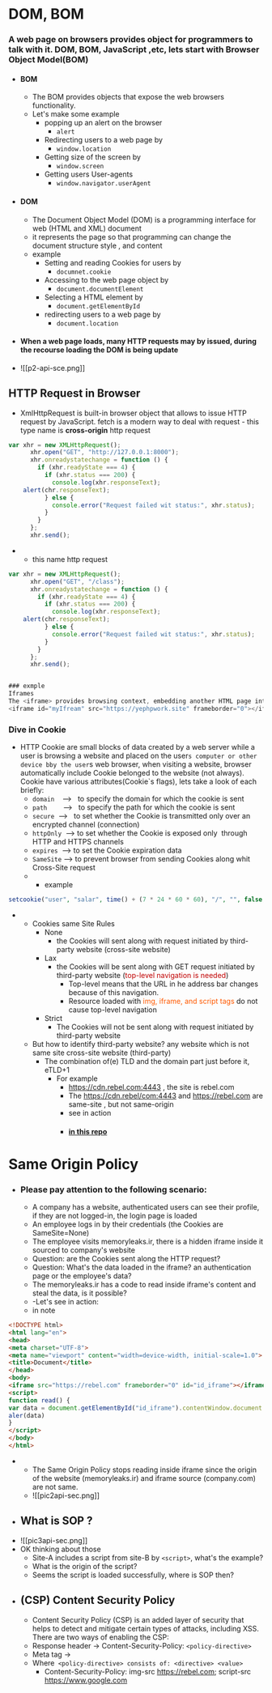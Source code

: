 # DOM, BOM
### A web page on browsers provides object for programmers to talk with it. DOM, BOM, JavaScript ,etc, lets start with Browser Object Model(BOM)
- #### BOM
    - The BOM provides objects that expose the web browsers functionality.        
    - Let's make some example
        - popping up an alert on the browser
            - `alert`
        - Redirecting users to a web page by
            - `window.location`
        - Getting size of the screen by
            - `window.screen`
        - Getting users User-agents
            - `window.navigator.userAgent`
- #### DOM
	 -  The Document Object Model (DOM) is a programming interface for web (HTML and XML) document
	- it represents the page so that programming can change the document structure style , and content  
	- example
	    - Setting and reading Cookies for users by
	        - `documnet.cookie`
	    - Accessing to the web page object by
	        - `document.documentElement`
	    - Selecting a HTML element by
	        - `document.getElementById`
	    - redirecting users to a web page by
	        - `document.location`
- #### When a web page loads, many HTTP requests may by issued, during the recourse loading the DOM is being update
- ![[p2-api-sce.png]]
## HTTP Request in Browser
- XmlHttpRequest is built-in browser object that allows to issue HTTP request by JavaScript. fetch is a modern way to deal with request
        - this type name is **cross-origin** http request
```javascript
var xhr = new XMLHttpRequest();  
      xhr.open("GET", "http://127.0.0.1:8000");  
      xhr.onreadystatechange = function () {  
        if (xhr.readyState === 4) {  
          if (xhr.status === 200) {  
            console.log(xhr.responseText);  
    alert(chr.responseText);  
          } else {  
            console.error("Request failed wit status:", xhr.status);  
          }  
        }  
      };  
      xhr.send();
```
- 
    - this name http request
```javascript
var xhr = new XMLHttpRequest();  
      xhr.open("GET", "/class");  
      xhr.onreadystatechange = function () {  
        if (xhr.readyState === 4) {  
          if (xhr.status === 200) {  
            console.log(xhr.responseText);  
    alert(chr.responseText);  
          } else {  
            console.error("Request failed wit status:", xhr.status);  
          }  
        }  
      };  
      xhr.send();


### exmple
Iframes
The <iframe> provides browsing context, embedding another HTML page into the current one
<iframe id="myIfream" src="https://yephpwork.site" frameborder="0"></iframe>
```
### Dive in Cookie
- HTTP Cookie are small blocks of data created by a web server while a user is browsing a website and placed on the user`s computer or other device bby the user`s web browser, when visiting a website, browser automatically include Cookie belonged to the website (not always). Cookie have various attributes(Cookie`s flags), lets take a look of each briefly:
	-  `domain`    -->   to specify the domain for which the cookie is sent  
	- `path`         -->   to specify the path for which the cookie is sent  
	- `secure`     -->   to set whether the Cookie is transmitted only over an encrypted channel (connection)  
	- `httpOnly`  --> to set whether the Cookie is exposed only  through HTTP and HTTPS channels  
	- `expires`   --> to set the Cookie expiration data   
	- `SameSite` --> to prevent browser from sending Cookies along whit Cross-Site request
    - 
        - example

```php
setcookie("user", "salar", time() + (7 * 24 * 60 * 60), "/", "", false, ture); setcookie("user", "salar", time() + (7 * 24 * 60 * 60), "/", "", false, false);
```
- 
    - Cookies same Site Rules
        - None
            - the Cookies will sent along with request initiated by third-party website (cross-site website)
        - Lax
            - the Cookies will be sent along with GET request initiated by third-party website (<span style="color:rgb(192, 0, 0)">top-level navigation is needed</span>)    
                - Top-level means that the URL in he address bar changes because of this navigation. 
                - Resource loaded with<span style="color:rgb(255, 89, 0)"> img, iframe, and script tags</span> do not cause top-level navigation                    
        - Strict
            - The Cookies will not be sent along with request initiated by third-party website
    - But how to identify third-party website? any website which is not same site cross-site website (third-party)
        - The combination of(e) TLD and the domain part just before it, eTLD+1
            - For example
                - https://cdn.rebel.com:4443 , the site is rebel.com
                - The https://cdn.rebel/com:4443 and https://rebel.com are same-site , but not same-origin
                - see in action
                - #### [in this repo](https://github.com/Voorivex/same-site-poc)
# Same Origin Policy
- ### Please pay attention to the following scenario:
    -  A company has a website, authenticated users can see their profile, if they are not logged-in, the login page is loaded
    -  An employee logs in by their credentials (the Cookies are SameSite=None)
    - The employee visits memoryleaks.ir, there is a hidden iframe inside it sourced to company's website
    -  Question: are the Cookies sent along the HTTP request?
    - Question: What's the data loaded in the iframe? an authentication page or the employee's data?
    -  The memoryleaks.ir has a code to read inside iframe's content and steal the data, is it possible?
    - -Let's see in action:
    - in note
```html
<!DOCTYPE html>  
<html lang="en">  
<head>  
<meta charset="UTF-8">  
<meta name="viewport" content="width=device-width, initial-scale=1.0">  
<title>Document</title>  
</head>  
<body>  
<iframe src="https://rebel.com" frameborder="0" id="id_iframe"></iframe>  
<script>  
function read() {  
var data = document.getElementById("id_iframe").contentWindow.document.body.innerHTML  
aler(data)  
}  
</script>  
</body>  
</html>
```
- 
	- The Same Origin Policy stops reading inside iframe since the origin of the website (memoryleaks.ir) and iframe source (company.com) are not same.
	-  ![[pic2api-sec.png]]
- ## What is SOP ?
- ![[pic3api-sec.png]]
- OK thinking about those
    - Site-A includes a script from site-B by `<script>`, what's the example?
    - What is the origin of the script?
    - Seems the script is loaded successfully, where is SOP then?
- ## (CSP) Content Security Policy
	-  Content Security Policy (CSP) is an added layer of security that helps to detect and mitigate certain types of attacks, including XSS. There are two ways of enabling the CSP:
    -  Response header → Content-Security-Policy: `<policy-directive>`
	- Meta tag → <meta http-equiv="Content-Security-Policy" content="<policy-directive>">
    - Where` <policy-directive> consists of: <directive> <value>`
       -  Content-Security-Policy: img-src https://rebel.com; script-src https://www.google.com